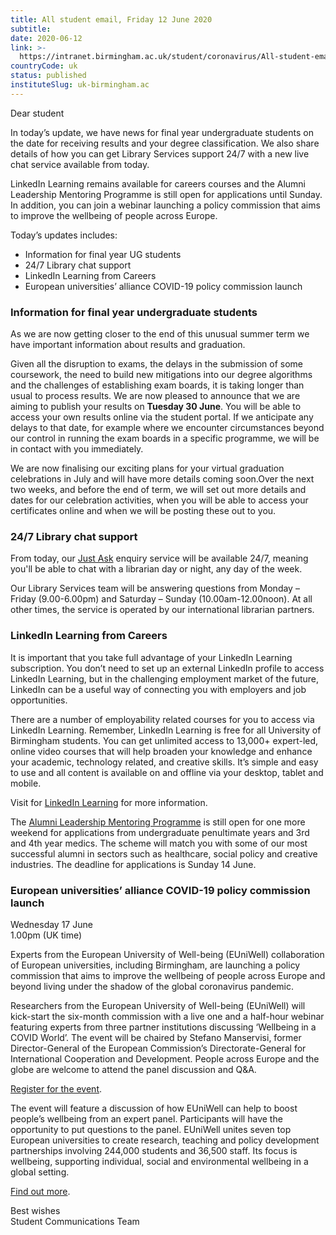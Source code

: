 ```yaml
---
title: All student email, Friday 12 June 2020
subtitle: 
date: 2020-06-12
link: >-
  https://intranet.birmingham.ac.uk/student/coronavirus/All-student-email-12062020.aspx
countryCode: uk
status: published
instituteSlug: uk-birmingham.ac
---
```

Dear student

In today’s update, we have news for final year undergraduate students on the date for receiving results and your degree classification.  We also share details of how you can get Library Services support 24/7 with a new live chat service available from today.

  
LinkedIn Learning remains available for careers courses and the Alumni Leadership Mentoring Programme is still open for applications until Sunday. In addition, you can join a webinar launching a policy commission that aims to improve the wellbeing of people across Europe.   
  
Today’s updates includes:

  * Information for final year UG students
  * 24/7 Library chat support
  * LinkedIn Learning from Careers
  * European universities’ alliance COVID-19 policy commission launch



### Information for final year undergraduate students

As we are now getting closer to the end of this unusual summer term we have important information about results and graduation.  
  
Given all the disruption to exams, the delays in the submission of some coursework, the need to build new mitigations into our degree algorithms and the challenges of establishing exam boards, it is taking longer than usual to process results. We are now pleased to announce that we are aiming to publish your results on  **Tuesday 30 June**. You will be able to access your own results online via the student portal. If we anticipate any delays to that date, for example where we encounter circumstances beyond our control in running the exam boards in a specific programme, we will be in contact with you immediately.  
  
We are now finalising our exciting plans for your virtual graduation celebrations in July and will have more details coming soon.Over the next two weeks, and before the end of term, we will set out more details and dates for our celebration activities, when you will be able to access your certificates online and when we will be posting these out to you.  
 

### 24/7 Library chat support

From today, our [Just Ask](https://intranet.birmingham.ac.uk/as/libraryservices/library/contact/justask.aspx) enquiry service will be available 24/7, meaning you'll be able to chat with a librarian day or night, any day of the week.   
  
Our Library Services team will be answering questions from Monday – Friday (9.00-6.00pm) and Saturday – Sunday (10.00am-12.00noon). At all other times, the service is operated by our international librarian partners.  
 

### LinkedIn Learning from Careers

It is important that you take full advantage of your LinkedIn Learning subscription. You don’t need to set up an external LinkedIn profile to access LinkedIn Learning, but in the challenging employment market of the future, LinkedIn can be a useful way of connecting you with employers and job opportunities.  
  
There are a number of employability related courses for you to access via LinkedIn Learning. Remember, LinkedIn Learning is free for all University of Birmingham students. You can get unlimited access to 13,000+ expert-led, online video courses that will help broaden your knowledge and enhance your academic, technology related, and creative skills. It’s simple and easy to use and all content is available on and offline via your desktop, tablet and mobile.  
  
Visit for [LinkedIn Learning](http://intranet.birmingham.ac.uk/student/linkedinlearning) for more information.  
  
The [Alumni Leadership Mentoring Programme](https://intranet.birmingham.ac.uk/as/employability/careers/mentoring/mentoring-schemes/almp.aspx) is still open for one more weekend for applications from undergraduate penultimate years and 3rd and 4th year medics.  The scheme will match you with some of our most successful alumni in sectors such as healthcare, social policy and creative industries. The deadline for applications is Sunday 14 June.  
 

### European universities’ alliance COVID-19 policy commission launch

Wednesday 17 June  
1.00pm (UK time)  
  
Experts from the European University of Well-being (EUniWell) collaboration of European universities, including Birmingham, are launching a policy commission that aims to improve the wellbeing of people across Europe and beyond living under the shadow of the global coronavirus pandemic.  
  
Researchers from the European University of Well-being (EUniWell) will kick-start the six-month commission with a live one and a half-hour webinar featuring experts from three partner institutions discussing ‘Wellbeing in a COVID World’. The event will be chaired by Stefano Manservisi, former Director-General of the European Commission’s Directorate-General for International Cooperation and Development. People across Europe and the globe are welcome to attend the panel discussion and Q&A.  
  
[Register for the event](https://www.eventbrite.co.uk/e/inaugural-euniwell-policy-commission-launch-well-being-in-a-covid-world-registration-107810054776).  
  
The event will feature a discussion of how EUniWell can help to boost people’s wellbeing from an expert panel. Participants will have the opportunity to put questions to the panel. EUniWell unites seven top European universities to create research, teaching and policy development partnerships involving 244,000 students and 36,500 staff. Its focus is wellbeing, supporting individual, social and environmental wellbeing in a global setting.  
  
[Find out more](http://www.euniwell.eu/).  
  
  
Best wishes  
Student Communications Team
